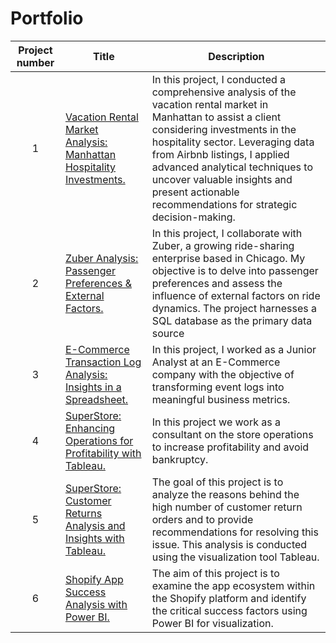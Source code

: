 # Portfolio
| Project number | Title | Description |
| :-----------: | ----------- |----------- |
| 1 | [Vacation Rental Market Analysis: Manhattan Hospitality Investments.](https://github.com/SebastianRolin/Portfolio/tree/main/Vacation%20Rental%20Market%20Analysis) | In this project, I conducted a comprehensive analysis of the vacation rental market in Manhattan to assist a client considering investments in the hospitality sector. Leveraging data from Airbnb listings, I applied advanced analytical techniques to uncover valuable insights and present actionable recommendations for strategic decision-making. |
| 2 | [Zuber Analysis: Passenger Preferences & External Factors.](https://github.com/SebastianRolin/Portfolio/tree/main/Zuber%20Analysis) | In this project, I collaborate with Zuber, a growing ride-sharing enterprise based in Chicago. My objective is to delve into passenger preferences and assess the influence of external factors on ride dynamics. The project harnesses a SQL database as the primary data source |
| 3 | [E-Commerce Transaction Log Analysis: Insights in a Spreadsheet.](https://github.com/SebastianRolin/Portfolio/tree/main/E-Commerce%20Transaction%20Log%20Analysis) | In this project, I worked as a Junior Analyst at an E-Commerce company with the objective of transforming event logs into meaningful business metrics. |
| 4 | [SuperStore: Enhancing Operations for Profitability with Tableau.]() | In this project we work as a consultant on the store operations to increase profitability and avoid bankruptcy.  |
| 5 | [SuperStore: Customer Returns Analysis and Insights with Tableau.]() | The goal of this project is to analyze the reasons behind the high number of customer return orders and to provide recommendations for resolving this issue. This analysis is conducted using the visualization tool Tableau. |
| 6 | [Shopify App Success Analysis with Power BI.]() | The aim of this project is to examine the app ecosystem within the Shopify platform and identify the critical success factors using Power BI for visualization. |
